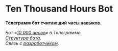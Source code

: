 # Ten Thousand Hours Bot
**Телеграмм бот считающий часы навыков.**

*Бот «[10 000 часов](https://t.me/TenThousandHours_bot)» в Телеграмме.*  
[*Структура бота*](https://www.figma.com/file/vxzf1qy8FwTDEBBpmAo1jG).  
*Связь с [разработчиком](https://t.me/SanyaGTR).*
